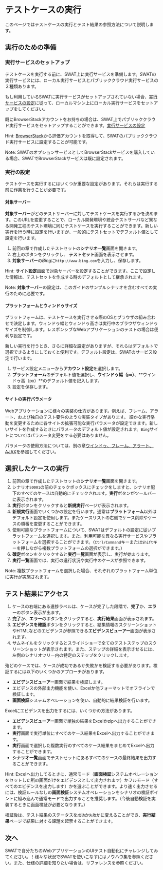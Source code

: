 ﻿テストケースの実行
===

このページではテストケースの実行とテスト結果の参照方法について説明します。

実行のための準備
---

### 実行サービスのセットアップ

テストケースを実行する前に、SWAT上に実行サービスを準備します。SWATの実行サービスには、ローカル実行サービスとパブリッククラウド実行サービスの２種類あります。

もし利用しているSWATに実行サービスがセットアップされていない場合、[実行サービスの設定](setup_execservices.md＃ローカル実行サーバー)に従って、ローカルマシン上にローカル実行サービスをセットアップをしてください。

既にBrowserStackアカウントをお持ちの場合は、SWAT上でパブリッククラウド実行サービスをセットアップすることができます。[実行サービスの設定](setup_execservices.md#BrowserStackサービス)

Hint: [BrowserStack](http://www.browserstack.com)から評価アカウントを取得して、SWATのパブリッククラウド実行サービスに設定することが可能です。

Note: SWATのオプションサービスとしてBrowserStackサービスを購入している場合、SWATでBrowserStackサービスは既に設定されます。

### 実行の設定

テストケースを実行するにはいくつか重要な設定があります。それらは実行する前に作業を行うことが必要です。

#### 対象サーバー

**対象サーバー**がどのテストサーバーに対してテストケースを実行するかを決めます。このURLを変更することで、ローカル開発環境や統合テストサーバなど異なる開発工程のテスト環境に同じテストケースを実行することができます。新しい実行を行う時に設定を行いますが、一般的にテストセットでデフォルト値として設定を行います。

1. 前回の章で作成したテストセットの**シナリオ一覧**画面を開きます。
2. 右上の<span class="glyphicon glyphicon-pencil"></span>ボタンをクリックし、 **テストセット**画面を表示させます。
3. **対象サーバー**の*Bing*に`http://www.bing.com`を入力し、保存します。 

Hint: **サイト設定**画面で対象サーバーを設定することができます。ここで設定した情報は、テストセットを作成する時のデフォルトとして継承されます。

Note: **対象サーバー**の設定は、このガイドのサンプルシナリオを含むすべての実行のために必要です。

#### プラットフォームとウィンドゥサイズ

プラットフォームは、テストケースを実行させる際のOSとブラウザの組み合わせで決定します。ウィンドゥ幅とウィンドゥ高さは実行中のブラウザウィンドゥサイズを制御します。レスポンシブなWebアプリケーションのテストの場合は便利な設定です。 

新しい実行を行うとき、さらに詳細な設定がありますが、それらはデフォルトで選択できるようにしておくと便利です。デフォルト設定は、SWATのサービス設定で行います。 

1. サービス設定メニューから**アカウント設定**を選択します。
2. **プラットフォーム**のデフォルト値を選択し、**ウインドゥ幅（px）**、**ウインドゥ高（px）**のデフォルト値を記入します。
3. 設定を保存します。

#### サイトの実行パラメータ

Webアプリケーションに様々の実装の仕方があります。例えば、フレーム、アラート、および独自のテスト要件のような実装タイプがあります。 細かな実行挙動を変更するために各サイトの拡張可能な実行パラメータが設定できます。新しいサイトを作成するときにパラメータのデフォルト値が設定されます。`Bing`サイトについてはパラメータ変更をする必要はありません。

パラメータの使用方法については、別の章[ウインドゥ、フレーム、アラート、AJAX](article_scenes.md)を参照してください。

選択したケースの実行
---

1. 前回の章で作成したテストセットの**シナリオ一覧**画面を開きます。
2. シナリオ`S0001`の前のチェックボックスにチェックをしますと、シナリオ配下のすべてのケースは自動的にチェックされます。**実行**ボタンがツールバーに表示されます。 
3. **実行**ボタンをクリックすると**新規実行**ページが表示されます。
4. **新規実行**画面でいくつかの設定を行います。通常は**プラットフォーム**以外はデフォルト設定を使用します。またケースリストの右側でケース削除やケースの順番を変更することができます。
5. 使用可能なプラットフォームについて、SWATはデフォルトの設定に従いプラットフォームを選択します。また、利用可能な異なる実行サービスやプラットフォームを選択することができます。（`Ctrl/Command`キーまたは`Shift`キーを押しながら複数プラットフォームの選択ができます。）
6. **確定**ボタンをクリックすると**実行一覧**画面が表示し、実行が始まります。
7. **実行一覧**画面では、実行の進行状況や実行中のケースが参照できます。

Note: 複数プラットフォームを選択した場合、それぞれのプラットフォーム単位に実行が実施されます。

テスト結果にアクセス
---

1. ケースの右端にある進捗ラベルは、ケースが完了した段階で、**完了**か、**エラー**のボタン表示が出ます。
2. **完了**か、**エラー**のボタンをクリックすると、**実行結果**画面が表示されます。
3. **エビデンスを確認**ボタンをクリックすると、結果情報のスクリーンショットやHTMLなどのエビデンスが参照できる**エビデンスビューアー**画面が表示されます。
4. サムネイルをクリックするとスライドショーで全てのテストステップのスクリーンショットが表示されます。また、ステップの詳細を表示させるには、左側のシナリオツリー内の特定のステップをクリックします。

殆どのケースでは、ケースが成功であるか失敗かを検証する必要があります。検証するには以下のいくつかのアプローチがあります。

* **エビデンスビューアー**画面で結果を検証します。
* エビデンスの外部出力機能を使い、Excelか他フォーマットでオフラインで検証します。
* **画面検証**システムオペレーションを使い、自動的に結果検証を行います。

Excelにエビデンスを出力をするには、いくつかの方法があります。

* **エビデンスビューアー**画面で単独の結果をExcelかzipへ出力することができます。
* **実行**画面で実行単位にすべてのケース結果をExcelへ出力することができます。
* **実行**画面で選択した複数実行のすべてのケース結果をまとめてExcelへ出力することができます。
* **シナリオ一覧**画面でテストセットにあるすべてのケースの最終結果を出力することができます。

Hint: Excelへ出力してるときに、通常モード（**画面検証**システムオペレーションをセットした所の画面だけをエビデンスとして出力されます）かフルモード（すべてのエビデンスを出力します）かを選ぶことができます。より速く出力させるには、検証ルールなしの**画面検証**システムオペレーションをシナリオの検証ポイントに組み込んで通常モードで出力することを推奨します。（今後自動検証を実装するときに画面検証が必要となります。）

検証後は、テスト結果のステータスを`成功`か`失敗`かに変えることができ、**実行結果**ページで結果に対する課題を起票することができます。

次へ
----

SWATで自分たちのWebアプリケーションのUIテスト自動化にチャレンジしてみてください。！様々な状況でSWATを使いこなすにはノウハウ集を参照ください。また、仕様の詳細を知りたい場合は、リファレンスを参照ください。